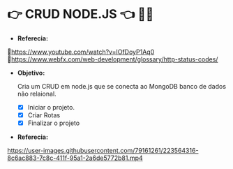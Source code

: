 # :point_right: CRUD NODE.JS :point_left: :man_technologist:

* **Referecia:**

:link:https://www.youtube.com/watch?v=IOfDoyP1Aq0
:link:https://www.webfx.com/web-development/glossary/http-status-codes/

* **Objetivo:**

  Cria um CRUD em node.js que se conecta ao MongoDB banco de dados não relaional.
  
  - [X] Iniciar o projeto.
  - [X] Criar Rotas
  - [X] Finalizar o projeto

* **Referecia:**

https://user-images.githubusercontent.com/79161261/223564316-8c6ac883-7c8c-411f-95a1-2a6de5772b81.mp4

